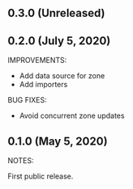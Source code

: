 ## 0.3.0 (Unreleased)

## 0.2.0 (July 5, 2020)

IMPROVEMENTS:

* Add data source for zone
* Add importers

BUG FIXES:

* Avoid concurrent zone updates

## 0.1.0 (May 5, 2020)

NOTES:

First public release.
